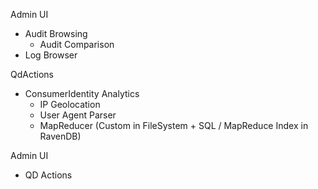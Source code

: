 Admin UI
 - Audit Browsing
   - Audit Comparison
 - Log Browser
 

QdActions
 - ConsumerIdentity Analytics
   - IP Geolocation
   - User Agent Parser
   - MapReducer (Custom in FileSystem + SQL / MapReduce Index in RavenDB)
 

Admin UI
 - QD Actions